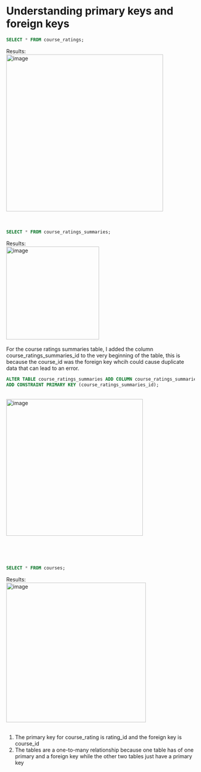 # Understanding primary keys and foreign keys

```sql
SELECT * FROM course_ratings;
```
Results: <br>
<img width="419" alt="image" src="https://github.com/Cahn-C/MySQL/assets/72324462/eb6cb3c8-53a1-433a-93ce-ea8a11381b90">
<br><br><br>


```sql
SELECT * FROM course_ratings_summaries;
```
Results: <br>
<img width="248" alt="image" src="https://github.com/Cahn-C/MySQL/assets/72324462/275f1ef8-785a-4d27-aaa9-ade63181e593">
<br><br>
For the course ratings summaries table, I added the column course_ratings_summaries_id to the very beginning of the table, this is because the course_id was the foreign key whcih could cause duplicate data that can lead to an error.
<br>
```sql
ALTER TABLE course_ratings_summaries ADD COLUMN course_ratings_summaries_id BIGINT(20) AUTO_INCREMENT FIRST,
ADD CONSTRAINT PRIMARY KEY (course_ratings_summaries_id);
```
<br>
<img width="365" alt="image" src="https://github.com/Cahn-C/MySQL/assets/72324462/0103618e-021c-44f5-95a7-b1ec9767a4ac">

<br><br><br>


```sql
SELECT * FROM courses;
```
Results: <br>
<img width="373" alt="image" src="https://github.com/Cahn-C/MySQL/assets/72324462/0aef1d15-4a2a-4082-b333-0d86d9dab2ec">
<br><br>

1) The primary key for course_rating is rating_id and the foreign key is course_id
2) The tables are a one-to-many relationship because one table has of one primary and a foreign key while the other two tables just have a primary key

